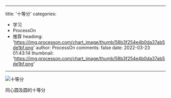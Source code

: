 
---
title: '十等分'
categories: 
 - 学习
 - ProcessOn
 - 推荐
headimg: 'https://img.processon.com/chart_image/thumb/58b3f254e4b0da37ab5de1bf.png'
author: ProcessOn
comments: false
date: 2022-03-23 01:43:14
thumbnail: 'https://img.processon.com/chart_image/thumb/58b3f254e4b0da37ab5de1bf.png'
---

<div>   
<img class="thumb" alt="十等分" src="https://img.processon.com/chart_image/thumb/58b3f254e4b0da37ab5de1bf.png" referrerpolicy="no-referrer">
<p>同心圆及圆的十等分</p>  
</div>
            